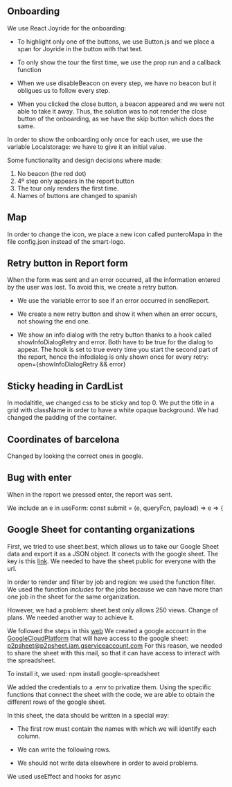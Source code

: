 
## Onboarding

We use React Joyride for the onboarding:

- To highlight only one of the buttons, we use Button.js and we place a span for Joyride in the button with that text.

- To only show the tour the first time, we use the prop run and a callback function

- When we use disableBeacon on every step, we have no beacon but it obligues us to follow every step.

- When you clicked the close button, a beacon appeared and we were not able to take it away. Thus, the solution was to not render the close button of the onboarding, as we have the skip button which does the same.

In order to show the onboarding only once for each user, we use the variable Localstorage: we have to give it an initial value.


Some functionality and design decisions where made:
1. No beacon (the red dot)
2. 4º step only appears in the report button
3. The tour only renders the first time.
4. Names of buttons are changed to spanish

## Map


In order to change the icon, we place a new icon called punteroMapa in the file config.json instead of the smart-logo.


## Retry button in Report form

When the form was sent and an error occurred, all the information entered by the user was lost. To avoid this, we create a retry button.

- We use the variable error to see if an error occurred in sendReport.

- We create a new retry button and show it when when an error occurs, not showing the end one.

- We show an info dialog with the retry button thanks to a hook called showInfoDialogRetry and error. Both have to be true for the dialog to appear. The hook is set to true every time you start the second part of the report, hence the infodialog is only shown once for every retry: open={showInfoDialogRetry && error}


## Sticky heading in CardList

In modaltitle, we changed css to be sticky and top 0.
We put the title in a grid with className in order to have a white opaque background. We had changed the padding of the container.

## Coordinates of barcelona

Changed by looking the correct ones in google.

## Bug with enter

When in the report we pressed enter, the report was sent.

We include an e in useForm: 
const submit = (e, queryFcn, payload) => e => {


## Google Sheet for contanting organizations

First, we tried to use sheet.best, which allows us to take our Google Sheet data and export it as a JSON object. It conects with the google sheet. The key is this [link](https://docs.google.com/spreadsheets/d/1w2J9DuzFHkUmBQ0zHHY51gPY7NRzmbdUV_VckSfhbSA/edit#gid=0). We needed to have the sheet public for everyone with the url.


In order to render and filter by job and region: we used the function filter.
We used the function *includes* for the jobs because we can have more than one job in the sheet for the same organization. 


However, we had a problem: sheet.best only allows 250 views. Change of plans. We needed another way to achieve it.

We followed the steps in this [web](https://dev.to/calvinpak/how-to-read-write-google-sheets-with-react-193l)
We created a google account in the [GoogleCloudPlatform](https://console.developers.google.com/) that will have access to the google sheet: 
p2psheet@p2psheet.iam.gserviceaccount.com 
For this reason, we needed to share the sheet with this mail, so that it can have access to interact with the spreadsheet.

To install it, we used:
npm install  google-spreadsheet

We added the credentials to a .env to privatize them. Using the specific functions that connect the sheet with the code, we are able to obtain the different rows of the google sheet. 

In this sheet, the data should be written in a special way:

- The first row must contain the names with which we will identify each column.

- We can write the following rows.

- We should not write data elsewhere in order to avoid problems.

We used useEffect and hooks for async